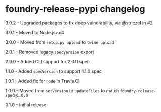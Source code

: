 # foundry-release-pypi changelog
3.0.2 - Upgraded packages to fix deep vulnerability, via @striezel in #2

3.0.1 - Moved to Node.js>=4

3.0.0 - Moved from `setup.py upload` to `twine upload`

2.0.1 - Removed legacy `specVersion` export

2.0.0 - Added CLI support for 2.0.0 spec

1.1.0 - Added `specVersion` to support 1.1.0 spec

1.0.1 - Added fix for `node` in Travis CI

1.0.0 - Moved from `setVersion` to `updateFiles` to match `foundry-release-spec@1.0.0`

0.1.0 - Initial release
